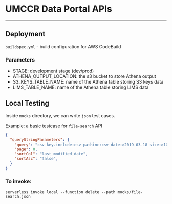 # UMCCR Data Portal APIs

---

## Deployment

`buildspec.yml` - build configuration for AWS CodeBuild

### Parameters

- STAGE: development stage (dev/prod)
- ATHENA_OUTPUT_LOCATION: the s3 bucket to store Athena output
- S3_KEYS_TABLE_NAME: name of the Athena table storing S3 keys data
- LIMS_TABLE_NAME: name of the Athena table storing LIMS data


## Local Testing

Inside `mocks` directory, we can write `json` test cases. 

Example: a basic testcase for `file-search` API
```json
{
  "queryStringParameters": {
    "query": "csv key.include:csv pathinc:csv date:>2019-03-18 size:>1000",
    "page": 0,
    "sortCol": "last_modified_date",
    "sortAsc": "false",
  }
}
```

### To invoke:
```
serverless invoke local --function delete --path mocks/file-search.json
```